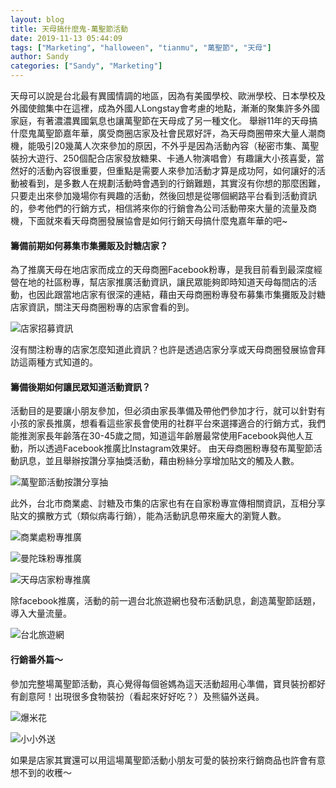 ```yaml
---
layout: blog
title: 天母搞什麼鬼-萬聖節活動
date: 2019-11-13 05:44:09
tags: ["Marketing", "halloween", "tianmu", "萬聖節", "天母"]
author: Sandy
categories: ["Sandy", "Marketing"]
---
```


天母可以說是台北最有異國情調的地區，因為有美國學校、歐洲學校、日本學校及外國使館集中在這裡，成為外國人Longstay會考慮的地點，漸漸的聚集許多外國家庭，有著濃濃異國氣息也讓萬聖節在天母成了另一種文化。
舉辦11年的天母搞什麼鬼萬聖節嘉年華，廣受商圈店家及社會民眾好評，為天母商圈帶來大量人潮商機，能吸引20幾萬人次來參加的原因，不外乎是因為活動內容（秘密市集、萬聖裝扮大遊行、250個配合店家發放糖果、卡通人物演唱會）有趣讓大小孩喜愛，當然好的活動內容很重要，但重點是需要人來參加活動才算是成功阿，如何讓好的活動被看到，是多數人在規劃活動時會遇到的行銷難題，其實沒有你想的那麼困難，只要走出來參加幾場你有興趣的活動，然後回想是從哪個網路平台看到活動資訊的，參考他們的行銷方式，相信將來你的行銷會為公司活動帶來大量的流量及商機，下面就來看天母商圈發展協會是如何行銷天母搞什麼鬼嘉年華的吧~


#### 籌備前期如何募集市集攤販及討糖店家？
為了推廣天母在地店家而成立的天母商圈Facebook粉專，是我目前看到最深度經營在地的社區粉專，幫店家推廣活動資訊，讓民眾能夠即時知道天母每間店的活動，也因此跟當地店家有很深的連結，藉由天母商圈粉專發布募集市集攤販及討糖店家資訊，關注天母商圈粉專的店家會看的到。

![店家招募資訊](image1.png "天母商圈店家招募")
<!-- more -->

沒有關注粉專的店家怎麼知道此資訊？也許是透過店家分享或天母商圈發展協會拜訪這兩種方式知道的。

#### 籌備後期如何讓民眾知道活動資訊？
活動目的是要讓小朋友參加，但必須由家長準備及帶他們參加才行，就可以針對有小孩的家長推廣，想看看這些家長會使用的社群平台來選擇適合的行銷方式，我們能推測家長年齡落在30-45歲之間，知道這年齡層最常使用Facebook與他人互動，所以透過Facebook推廣比Instagram效果好。
由天母商圈粉專發布萬聖節活動訊息，並且舉辦按讚分享抽獎活動，藉由粉絲分享增加貼文的觸及人數。

![萬聖節活動按讚分享抽](image2.png "天母萬聖節活動按讚分享")

此外，台北市商業處、討糖及市集的店家也有在自家粉專宣傳相關資訊，互相分享貼文的擴散方式（類似病毒行銷），能為活動訊息帶來龐大的瀏覽人數。

![商業處粉專推廣](image3.png "商業處粉專推廣天母萬聖節")

![曼陀珠粉專推廣](image4.png "曼陀珠粉專推廣天母萬聖節")

![天母店家粉專推廣](image5.png "店家粉專推廣天母萬聖節")

除facebook推廣，活動的前一週台北旅遊網也發布活動訊息，創造萬聖節話題，導入大量流量。

![台北旅遊網](image6.png "台北旅遊網推廣天母萬聖節")

#### 行銷番外篇～
參加完整場萬聖節活動，真心覺得每個爸媽為這天活動超用心準備，寶貝裝扮都好有創意阿！出現很多食物裝扮（看起來好好吃？）及熊貓外送員。

![爆米花](image7.jpg "天母萬聖節裝扮爆米花")

![小小外送](image8.jpg "天母萬聖節裝扮外送員")

如果是店家其實還可以用這場萬聖節活動小朋友可愛的裝扮來行銷商品也許會有意想不到的收穫～




